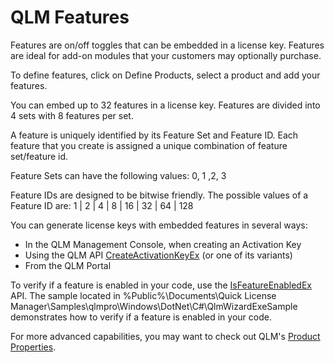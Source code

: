 # QLM Features

Features are on/off toggles that can be embedded in a license key. Features are ideal for add-on modules that your customers may optionally purchase.

To define features, click on Define Products, select a product and add your features.

You can embed up to 32 features in a license key. Features are divided into 4 sets with 8 features per set.&#x20;

A feature is uniquely identified by its Feature Set and Feature ID. Each feature that you create is assigned a unique combination of feature set/feature id.

Feature Sets can have the following values: 0, 1 ,2, 3

Feature IDs are designed to be bitwise friendly. The possible values of a Feature ID are: 1 | 2 | 4 | 8 | 16 | 32 | 64 | 128

You can generate license keys with embedded features in several ways:

* In the QLM Management Console, when creating an Activation Key
* Using the QLM API [CreateActivationKeyEx](https://support.soraco.co/hc/en-us/articles/207606983-QlmLicense-CreateActivationKeyEx) (or one of its variants)
* From the QLM Portal

To verify if a feature is enabled in your code, use the [IsFeatureEnabledEx](https://support.soraco.co/hc/en-us/articles/207611713-QlmLicense-IsFeatureEnabledEx) API. The sample located in %Public%\Documents\Quick License Manager\Samples\qlmpro\Windows\DotNet\C#\QlmWizardExeSample demonstrates how to verify if a feature is enabled in your code.

For more advanced capabilities, you may want to check out QLM's [Product Properties](https://support.soraco.co/hc/en-us/articles/115000785306-How-to-use-Product-Properties).&#x20;
